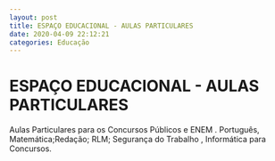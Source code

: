 ```yaml
---
layout: post
title: ESPAÇO EDUCACIONAL - AULAS PARTICULARES 
date: 2020-04-09 22:12:21 
categories: Educação
---
```


# ESPAÇO EDUCACIONAL - AULAS PARTICULARES 

Aulas Particulares para os Concursos Públicos e  ENEM . Português, Matemática;Redação;  RLM; Segurança do Trabalho , Informática para Concursos. 
